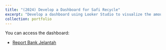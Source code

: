 ```yaml
---
title: "(2024) Develop a Dashboard for Safi Recycle"
excerpt: "Develop a dashboard using Looker Studio to visualize the amount used cooking oil collected."
collection: portfolio
---
```


You can access the dashboard:
- [Report Bank Jelantah](https://lookerstudio.google.com/reporting/832809bf-7231-483f-9e64-ae1dc7298629)